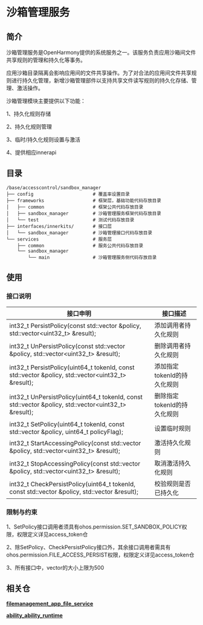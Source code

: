 # 沙箱管理服务

## 简介

沙箱管理服务是OpenHarmony提供的系统服务之一。该服务负责应用沙箱间文件共享规则的管理和持久化等事务。

应用沙箱目录隔离会影响应用间的文件共享操作。为了对合法的应用间文件共享规则进行持久化管理，新增沙箱管理部件以支持共享文件读写规则的持久化存储、管理、激活操作。

沙箱管理模块主要提供以下功能：

1、持久化规则存储

2、持久化规则管理

3、临时/持久化规则设置与激活

4、提供相应innerapi

## 目录

```
/base/accesscontrol/sandbox_manager
├── config                      # 覆盖率设置目录
├── frameworks                  # 框架层，基础功能代码存放目录
│   ├── common                  # 框架公共代码存放目录
│   ├── sandbox_manager         # 沙箱管理服务框架代码存放目录
│   └── test                    # 测试代码存放目录
├── interfaces/innerkits/       # 接口层
│   └── sandbox_manager         # 沙箱管理接口代码存放目录
└── services                    # 服务层
    ├── common                  # 服务公共代码存放目录
    └── sandbox_manager
        └── main                # 沙箱管理服务侧代码存放目录

```

## 使用
### 接口说明

| **接口申明** | **接口描述** |
| --- | --- |
| int32_t PersistPolicy(const std::vector<PolicyInfo> &policy, std::vector<uint32_t> &result); | 添加调用者持久化规则 |
| int32_t UnPersistPolicy(const std::vector<PolicyInfo> &policy, std::vector<uint32_t> &result); | 删除调用者持久化规则 |
| int32_t PersistPolicy(uint64_t tokenId, const std::vector<PolicyInfo> &policy, std::vector<uint32_t> &result);| 添加指定tokenId的持久化规则 |
| int32_t UnPersistPolicy(uint64_t tokenId, const std::vector<PolicyInfo> &policy, std::vector<uint32_t> &result);| 删除指定tokenId的持久化规则 |
| int32_t SetPolicy(uint64_t tokenId, const std::vector<PolicyInfo> &policy, uint64_t policyFlag); | 设置临时规则 |
|int32_t StartAccessingPolicy(const std::vector<PolicyInfo> &policy, std::vector<uint32_t> &result);| 激活持久化规则 |
|int32_t StopAccessingPolicy(const std::vector<PolicyInfo> &policy, std::vector<uint32_t> &result);| 取消激活持久化规则 |
|int32_t CheckPersistPolicy(uint64_t tokenId, const std::vector<PolicyInfo> &policy, std::vector<bool> &result);| 校验规则是否已持久化 |

### 限制与约束
1、SetPolicy接口调用者须具有ohos.permission.SET_SANDBOX_POLICY权限，权限定义详见access_token仓

2、除SetPolicy、CheckPersistPolicy接口外，其余接口调用者需具有ohos.permission.FILE_ACCESS_PERSIST权限，权限定义详见access_token仓

3、所有接口中，vector的大小上限为500

## 相关仓

**[filemanagement\_app\_file\_service](https://gitee.com/openharmony/filemanagement_app_file_service/blob/master/README_ZH.md)**

**[ability\_ability\_runtime](https://gitee.com/openharmony/ability_ability_runtime/blob/master/README_zh.md)**
